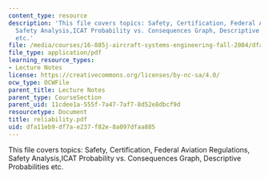 ```yaml
---
content_type: resource
description: 'This file covers topics: Safety, Certification, Federal Aviation Regulations,
  Safety Analysis,ICAT Probability vs. Consequences Graph, Descriptive Probabilities
  etc.'
file: /media/courses/16-885j-aircraft-systems-engineering-fall-2004/dfa11eb9df7ae237f82e8a097dfaa885_reliability.pdf
file_type: application/pdf
learning_resource_types:
- Lecture Notes
license: https://creativecommons.org/licenses/by-nc-sa/4.0/
ocw_type: OCWFile
parent_title: Lecture Notes
parent_type: CourseSection
parent_uid: 11cdee1a-555f-7a47-7af7-8d52e8dbcf9d
resourcetype: Document
title: reliability.pdf
uid: dfa11eb9-df7a-e237-f82e-8a097dfaa885
---
```

This file covers topics: Safety, Certification, Federal Aviation Regulations, Safety Analysis,ICAT Probability vs. Consequences Graph, Descriptive Probabilities etc.